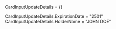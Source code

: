 CardInputUpdateDetails = {}

CardInputUpdateDetails.ExpirationDate = "2501"
CardInputUpdateDetails.HolderName = "JOHN DOE"
